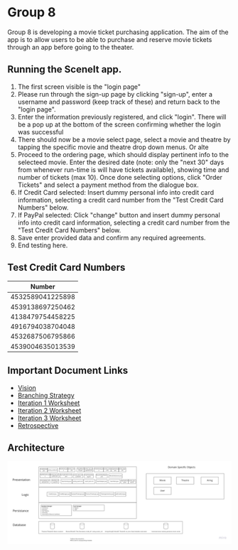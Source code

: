 # Group 8
Group 8 is developing a movie ticket purchasing application. The aim of the app is to allow users to be able to purchase and reserve movie tickets through an app before going to the theater.


## Running the SceneIt app. 
1) The first screen visible is the "login page"
2) Please run through the sign-up page by clicking "sign-up", enter a username and password (keep track of these) and return back to the "login page". 
3) Enter the information previously registered, and click "login". There will be a pop up at the bottom of the screen confirming whether the login was successful 
4) There should now be a movie select page, select a movie and theatre by tapping the specific movie and theatre drop down menus. Or alte
5) Proceed to the ordering page, which should display pertinent info to the selecteed movie. Enter the desired date (note: only the "next 30" days from whenever run-time is will have tickets available), showing time and number of tickets (max 10). Once done selecting options, click "Order Tickets" and select a payment method from the dialogue box. 
6) If Credit Card selected: Insert dummy personal info into credit card information, selecting a credit card number from the "Test Credit Card Numbers" below. 
7) If PayPal selected: Click "change" button and insert dummy personal info into credit card information, selecting a credit card number from the "Test Credit Card Numbers" below.
8) Save enter provided data and confirm any required agreements. 
9) End testing here. 




## Test Credit Card Numbers
| Number         |
|----------------|
|4532589041225898|
|4539138697250462|
|4138479754458225|
|4916794038704048|
|4532687506795866|
|4539004635013539|

## Important Document Links
* [Vision](./Vision.md)
* [Branching Strategy](./git.md)
* [Iteration 1 Worksheet](./worksheet-iter1.md)
* [Iteration 2 Worksheet](./worksheet-iter2.md)
* [Iteration 3 Worksheet](./worksheet-iter3.md)
* [Retrospective](./RETROSPECTIVE.md)

## Architecture
![](./architecture.jpg)
